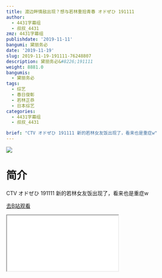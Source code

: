 ```yaml
---
title: 渡边畔情敌出现？想与若林重拾青春 オドぜひ 191111
author:
  - 4431字幕组
  - 叔叔_4431
zmz: 4431字幕组
publishdate: '2019-11-11'
bangumi: 黛丽务必
date: '2019-11-19'
slug: 2019-11-19-191111-76248807
description: 黛丽务必&#8226;191111
weight: 8881.0
bangumis:
  - 黛丽务必
tags:
  - 综艺
  - 春日俊彰
  - 若林正恭
  - 日本综艺
categories:
  - 4431字幕组
  - 叔叔_4431

brief: "CTV オドぜひ 191111 新的若林女友饭出现了，看来也是重症w"
---
```

![](https://raw.githubusercontent.com/tcgriffith/owaraisite/master/static/tmpimg/22045c59b7628e78fcf9b3e6c58472c8a088b3b1.jpg.480.jpg)
# 简介  
CTV オドぜひ 191111
新的若林女友饭出现了，看来也是重症w  

[去B站观看](https://www.bilibili.com/video/av76248807/)
<div class ="resp-container"><iframe class="testiframe" src="//player.bilibili.com/player.html?aid=76248807"", scrolling="no", allowfullscreen="true" > </iframe></div> 
